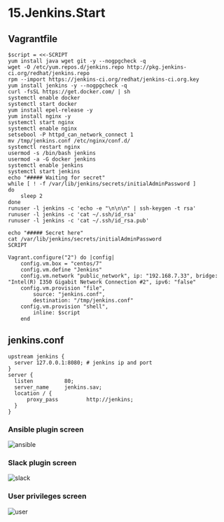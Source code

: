 # 15.Jenkins.Start

## Vagrantfile
```
$script = <<-SCRIPT
yum install java wget git -y --nogpgcheck -q
wget -O /etc/yum.repos.d/jenkins.repo http://pkg.jenkins-ci.org/redhat/jenkins.repo
rpm --import https://jenkins-ci.org/redhat/jenkins-ci.org.key
yum install jenkins -y --nogpgcheck -q
curl -fsSL https://get.docker.com/ | sh
systemctl enable docker
systemctl start docker
yum install epel-release -y
yum install nginx -y
systemctl start nginx
systemctl enable nginx
setsebool -P httpd_can_network_connect 1
mv /tmp/jenkins.conf /etc/nginx/conf.d/
systemctl restart nginx
usermod -s /bin/bash jenkins
usermod -a -G docker jenkins
systemctl enable jenkins
systemctl start jenkins
echo "##### Waiting for secret"
while [ ! -f /var/lib/jenkins/secrets/initialAdminPassword ]
do
    sleep 2
done
runuser -l jenkins -c 'echo -e "\n\n\n" | ssh-keygen -t rsa'
runuser -l jenkins -c 'cat ~/.ssh/id_rsa'
runuser -l jenkins -c 'cat ~/.ssh/id_rsa.pub'

echo "##### Secret here"
cat /var/lib/jenkins/secrets/initialAdminPassword
SCRIPT

Vagrant.configure("2") do |config|
    config.vm.box = "centos/7"
    config.vm.define "Jenkins"
    config.vm.network "public_network", ip: "192.168.7.33", bridge: "Intel(R) I350 Gigabit Network Connection #2", ipv6: "false"
    config.vm.provision "file", 
        source: "jenkins.conf", 
        destination: "/tmp/jenkins.conf"
    config.vm.provision "shell",
        inline: $script
    end
```

## jenkins.conf
```
upstream jenkins {
  server 127.0.0.1:8080; # jenkins ip and port
}
server {
  listen          80;
  server_name     jenkins.sav;
  location / {
      proxy_pass         http://jenkins;
  }
}
```

### Ansible plugin screen

![ansible](https://github.com/Sanchelioss/sa.it-academy.by/blob/m-sa2-14-20/Alexandr_Sytchevskiy/14.%20Ansible%20Workshop/redmine.jpg "ansible")

### Slack plugin screen

![slack](https://github.com/Sanchelioss/sa.it-academy.by/blob/m-sa2-14-20/Alexandr_Sytchevskiy/14.%20Ansible%20Workshop/redmine.jpg "slack")

### User privileges screen

![user](https://github.com/Sanchelioss/sa.it-academy.by/blob/m-sa2-14-20/Alexandr_Sytchevskiy/14.%20Ansible%20Workshop/redmine.jpg "user")